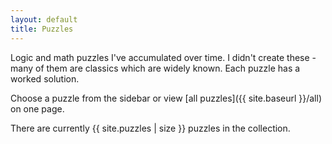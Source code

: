```yaml
---
layout: default
title: Puzzles
---
```


Logic and math puzzles I've accumulated over time. I didn't create these - many
of them are classics which are widely known.
Each puzzle has a worked solution.

Choose a puzzle from the sidebar or view
[all puzzles]({{ site.baseurl }}/all) on one page.

There are currently {{ site.puzzles | size }} puzzles in the collection.
